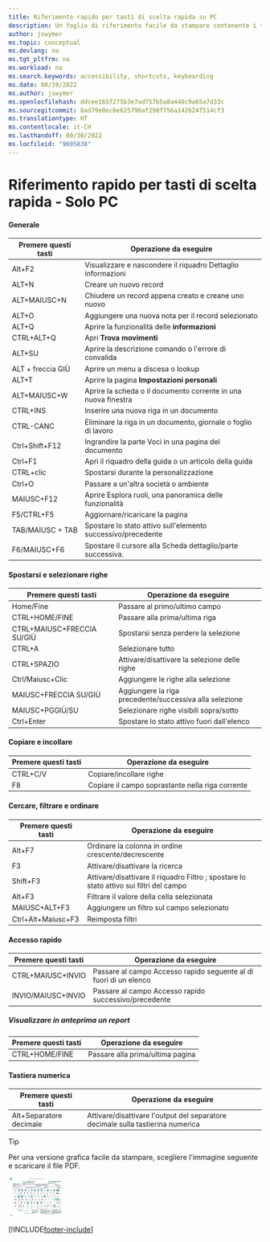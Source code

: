 ```yaml
---
title: Riferimento rapido per tasti di scelta rapida su PC
description: Un foglio di riferimento facile da stampare contenente i tasti di scelta rapida più utilizzati per utenti di PC.
author: jswymer
ms.topic: conceptual
ms.devlang: na
ms.tgt_pltfrm: na
ms.workload: na
ms.search.keywords: accessibility, shortcuts, keyboarding
ms.date: 08/19/2022
ms.author: jswymer
ms.openlocfilehash: ddcee165f275b3e7ad757b5a8a448c9a65a7d33c
ms.sourcegitcommit: 8ad79e0ec6e625796af298f756a142624f514cf3
ms.translationtype: HT
ms.contentlocale: it-CH
ms.lasthandoff: 09/30/2022
ms.locfileid: "9605838"
---
```

# <a name="keyboard-quick-reference---pc-only"></a>Riferimento rapido per tasti di scelta rapida - Solo PC

#### <a name="general"></a>Generale

|Premere questi tasti|Operazione da eseguire|  
|-|-|
|Alt+F2|Visualizzare e nascondere il riquadro Dettaglio informazioni|
|ALT+N|Creare un nuovo record|
|ALT+MAIUSC+N|Chiudere un record appena creato e creane uno nuovo|
|ALT+O|Aggiungere una nuova nota per il record selezionato|
|ALT+Q|Aprire la funzionalità delle **informazioni**|
|CTRL+ALT+Q|Apri **Trova movimenti**|
|ALT+SU|Aprire la descrizione comando o l'errore di convalida|
|ALT + freccia GIÙ|Aprire un menu a discesa o lookup|
|ALT+T|Aprire la pagina **Impostazioni personali**|
|ALT+MAIUSC+W|Aprire la scheda o il documento corrente in una nuova finestra|
|CTRL+INS|Inserire una nuova riga in un documento|
|CTRL-CANC|Eliminare la riga in un documento, giornale o foglio di lavoro|
|Ctrl+Shift+F12|Ingrandire la parte Voci in una pagina del documento|
|Ctrl+F1|Apri il riquadro della guida o un articolo della guida|
|CTRL+clic|Spostarsi durante la personalizzazione|
|Ctrl+O|Passare a un'altra società o ambiente|
|MAIUSC+F12|Aprire Esplora ruoli, una panoramica delle funzionalità|
|F5/CTRL+F5|Aggiornare/ricaricare la pagina|
|TAB/MAIUSC + TAB|Spostare lo stato attivo sull'elemento successivo/precedente|
|F6/MAIUSC+F6|Spostare il cursore alla Scheda dettaglio/parte successiva.|

#### <a name="navigate--select-rows"></a>Spostarsi e selezionare righe

|Premere questi tasti|Operazione da eseguire|
|-|-|
|Home/Fine|Passare al primo/ultimo campo|
|CTRL+HOME/FINE |Passare alla prima/ultima riga|
|CTRL+MAIUSC+FRECCIA SU/GIÙ|Spostarsi senza perdere la selezione|
|CTRL+A |Selezionare tutto|
|CTRL+SPAZIO|Attivare/disattivare la selezione delle righe|
|Ctrl/Maiusc+Clic|Aggiungere le righe alla selezione|
|MAIUSC+FRECCIA SU/GIÙ|Aggiungere la riga precedente/successiva alla selezione|
|MAIUSC+PGGIÙ/SU|Selezionare righe visibili sopra/sotto|
|Ctrl+Enter|Spostare lo stato attivo fuori dall'elenco|

#### <a name="copy--paste"></a>Copiare e incollare

|Premere questi tasti|Operazione da eseguire|
|-|-|
|CTRL+C/V|Copiare/incollare righe|
|F8|Copiare il campo soprastante nella riga corrente|

#### <a name="search-filter--sort"></a>Cercare, filtrare e ordinare

|Premere questi tasti|Operazione da eseguire|
|-|-|
|Alt+F7|Ordinare la colonna in ordine crescente/decrescente|
|F3|Attivare/disattivare la ricerca|
|Shift+F3|Attivare/disattivare il riquadro Filtro	; spostare lo stato attivo sui filtri del campo|
|Alt+F3|Filtrare il valore della cella selezionata|
|MAIUSC+ALT+F3|Aggiungere un filtro sul campo selezionato|
|Ctrl+Alt+Maiusc+F3|Reimposta filtri|

#### <a name="quick-entry"></a>Accesso rapido

|Premere questi tasti|Operazione da eseguire|
|-|-|
|CTRL+MAIUSC+INVIO|Passare al campo Accesso rapido seguente al di fuori di un elenco|
|INVIO/MAIUSC+INVIO|Passare al campo Accesso rapido successivo/precedente|

##### <a name="report-preview"></a>Visualizzare in anteprima un report

|Premere questi tasti|Operazione da eseguire|
|-|-|
|CTRL+HOME/FINE|Passare alla prima/ultima pagina|

#### <a name="numeric-keypad"></a>Tastiera numerica

|Premere questi tasti|Operazione da eseguire|  
|-|-|
|Alt+Separatore decimale|Attivare/disattivare l'output del separatore decimale sulla tastierina numerica|

> [!TIP]
> Per una versione grafica facile da stampare, scegliere l'immagine seguente e scaricare il file PDF.
>
> [![Icona che apre un PDF.](media/keyboard_shortcut_inline.png)](media/keyboard_shortcuts.pdf)


[!INCLUDE[footer-include](includes/footer-banner.md)]
